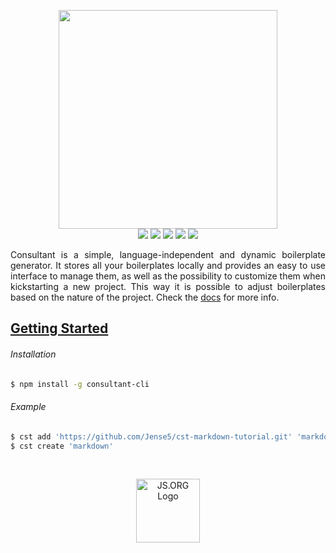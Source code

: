 <p align="center">
  <img src="http://i.imgur.com/RL2kYyg.png" width="350"><br />
  <img src="https://img.shields.io/badge/status-beta-16a085.svg">
  <img src="https://travis-ci.org/Jense5/consultant.svg?branch=master">
  <img src="https://img.shields.io/npm/v/consultant-cli.svg">
  <img src="https://img.shields.io/badge/%20%20%F0%9F%93%A6%F0%9F%9A%80-semantic--release-e10079.svg">
  <img src="https://img.shields.io/npm/l/consultant-cli.svg">
</p>

<p align="justify">
Consultant is a simple, language-independent and dynamic boilerplate generator. It stores all your
boilerplates locally and provides an easy to use interface to manage them, as well as the possibility
to customize them when kickstarting a new project. This way it is possible to adjust boilerplates based
on the nature of the project. Check the <a href="http://consultant.js.org">docs</a> for
more info.
</p>


<h2><a href="http://consultant.js.org">Getting Started</a></h2>

###### Installation

```sh
$ npm install -g consultant-cli
```

###### Example

```sh
$ cst add 'https://github.com/Jense5/cst-markdown-tutorial.git' 'markdown'
$ cst create 'markdown'
```

<br />

<p align="center">
  <a href="https://js.org" target="_blank" title="JS.ORG | JavaScript Community">
  <img src="https://logo.js.org/dark_horz.png" width="102" alt="JS.ORG Logo"/></a>
</p>
